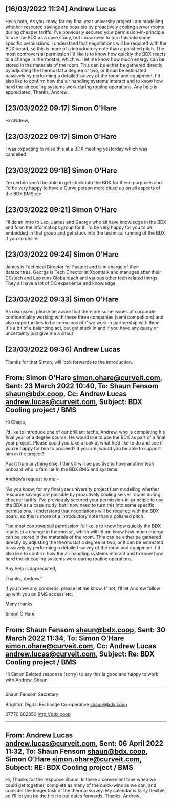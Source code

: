 ## [16/03/2022 11:24] Andrew Lucas

Hello both,
As you know, for my final year university project I am modelling whether resource savings are possible by proactively cooling server rooms during cheaper tariffs. I've previously secured your permission-in-principle to use the BDX as a case study, but I now need to turn this into some specific permissions. I understand that negotiations will be required with the BDX board, so this is more of a introductory note than a polished pitch.
The most controversial permission I'd like is to know how quickly the BDX reacts to a change in thermostat, which will let me know how much energy can be stored in the materials of the room. This can be either be gathered directly by adjusting the thermostat a degree or two, or it can be estimated passively by performing a detailed survey of the room and equipment. I'd also like to confirm how the air handling systems interact and to know how hard the air cooling systems work during routine operations.
Any help is appreciated,
Thanks, Andrew.

## [23/03/2022 09:17] Simon O'Hare

Hi ANdrew,

## [23/03/2022 09:17] Simon O'Hare

I was expecting to raise this at a BDX meeting yesterday which was cancelled

## [23/03/2022 09:18] Simon O'Hare

I'm certain you'd be able to get stuck into the BDX for these purposes and I'd be very happy to have a Curve person more clued up on all aspects of the BDX BMS etc

## [23/03/2022 09:21] Simon O'Hare

I'll do an intro to Leo, James and George who all have knowledge in the BDX and form the informal ops group for it. I'd be very happy for you to be embedded in that group and get stuck into the technical running of the BDX if you so desire

## [23/03/2022 09:24] Simon O'Hare

James is Technical Director for Fastnet and is in charge of their datacentres. George is Tech Director at Xoomtalk and manages after their DC/tech and Leo runs Globalreach and various other tech related things. They all have a lot of DC experience and knowledge

## [23/03/2022 09:33] Simon O'Hare

As discussed, please be aware that there are some issues of corporate confidentiality working with these three companies (semi competitors) and also opportunities to be conscious of if we work in partnership with them. It's a bit of a balancing act, but get stuck in and if you have any query or uncertainty just give me a shout

## [23/03/2022 09:36] Andrew Lucas

Thanks for that Simon, will look forwards to the introduction.

## From: Simon O'Hare <simon.ohare@curveit.com>, Sent: 23 March 2022 10:40, To: Shaun Fensom <shaun@bdx.coop>, Cc: Andrew Lucas <andrew.lucas@curveit.com>, Subject: BDX Cooling project / BMS

Hi Chaps,

I’d like to introduce one of our brilliant techs, Andrew, who is completing his final year of a degree course. He would like to use the BDX as part of a final year project. Please could you take a look at what he’d like to do and see if you’re happy for him to proceed? If you are, would you be able to support him in the project?

Apart from anything else, I think it will be positive to have another tech onboard who is familiar in the BDX BMS and systems.

Andrew’s request to me –

“As you know, for my final year university project I am modelling whether resource savings are possible by proactively cooling server rooms during cheaper tariffs. I've previously secured your permission-in-principle to use the BDX as a case study, but I now need to turn this into some specific permissions. I understand that negotiations will be required with the BDX board, so this is more of a introductory note than a polished pitch.

The most controversial permission I'd like is to know how quickly the BDX reacts to a change in thermostat, which will let me know how much energy can be stored in the materials of the room. This can be either be gathered directly by adjusting the thermostat a degree or two, or it can be estimated passively by performing a detailed survey of the room and equipment. I'd also like to confirm how the air handling systems interact and to know how hard the air cooling systems work during routine operations.

Any help is appreciated,

Thanks, Andrew.”

If you have any concerns, please let me know. If not, I’ll let Andrew follow up with you on BMS access etc.

Many thanks

Simon O’Hare

## From: Shaun Fensom <shaun@bdx.coop>, Sent: 30 March 2022 11:34, To: Simon O'Hare <simon.ohare@curveit.com>, Cc: Andrew Lucas <andrew.lucas@curveit.com>, Subject: Re: BDX Cooling project / BMS

Hi Simon
Belated response (sorry) to say this is good and happy to work with Andrew.
Shaun

_______________________________

Shaun Fensom
Secretary

Brighton Digital Exchange Co-operative
shaun@bdx.coop

07770 602850
http://bdx.coop

______________________________

## From: Andrew Lucas <andrew.lucas@curveit.com>, Sent: 06 April 2022 11:32, To: Shaun Fensom <shaun@bdx.coop>, Simon O'Hare <simon.ohare@curveit.com>, Subject: RE: BDX Cooling project / BMS

Hi,
Thanks for the response Shaun. Is there a convenient time when we could get together, complete as many of the quick-wins as we can, and conisder the longer task of the thermal survey.
My calendar is fairly flexible, so I'll let you be the first to put dates forwards.
Thanks, Andrew.